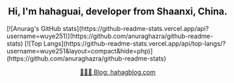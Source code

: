 <h2 align="center">Hi, I'm hahaguai,  developer from Shaanxi, China.</h2>
[![Anurag's GitHub stats](https://github-readme-stats.vercel.app/api?username=wuye251)](https://github.com/anuraghazra/github-readme-stats)
[![Top Langs](https://github-readme-stats.vercel.app/api/top-langs/?username=wuye251&layout=compact&hide=php)](https://github.com/anuraghazra/github-readme-stats)
<p align="center"><a href="http://hahagblog.com/#/">👨🏽‍💻 Blog: hahagblog.com</a></p>
<!--
**wuye251/wuye251** is a ✨ _special_ ✨ repository because its `README.md` (this file) appears on your GitHub profile.

Here are some ideas to get you started:

- 🔭 I’m currently working on ...
- 🌱 I’m currently learning ...
- 👯 I’m looking to collaborate on ...
- 🤔 I’m looking for help with ...
- 💬 Ask me about ...
- 📫 How to reach me: ...
- 😄 Pronouns: ...
- ⚡ Fun fact: ...
-->

